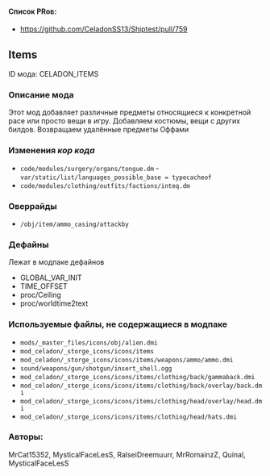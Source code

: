 

#### Список PRов:

- https://github.com/CeladonSS13/Shiptest/pull/759
<!--
  Ссылки на PRы, связанные с модом:
  - Создание
  - Большие изменения
-->

<!-- Название мода. Не важно на русском или на английском. -->
## Items

ID мода: CELADON_ITEMS
<!--
  Название модпака прописными буквами, СОЕДИНЁННЫМИ_ПОДЧЁРКИВАНИЕМ,
  которое ты будешь использовать для обозначения файлов.
-->

### Описание мода

Этот мод добавляет различные предметы относящиеся к конкретной расе или просто вещи в игру.
Добавляем костюмы, вещи с других билдов. Возвращаем удалённые предметы Оффами

<!--
  Что он делает, что добавляет: что, куда, зачем и почему - всё здесь.
  А также любая полезная информация.
-->

### Изменения *кор кода*

- `code/modules/surgery/organs/tongue.dm`
	-`var/static/list/languages_possible_base = typecacheof`
- `code/modules/clothing/outfits/factions/inteq.dm`
<!--
  Если вы редактировали какие-либо процедуры или переменные в кор коде,
  они должны быть указаны здесь.
  Нужно указать и файл, и процедуры/переменные.

  Изменений нет - напиши "Отсутствуют"
-->

### Оверрайды

- `/obj/item/ammo_casing/attackby`
<!--
  Если ты добавлял новый модульный оверрайд, его нужно указать здесь.
  Здесь указываются оверрайды в твоём моде и папке `_master_files`

  Изменений нет - напиши "Отсутствуют"
-->

### Дефайны

Лежат в модпаке дефайнов
- GLOBAL_VAR_INIT
- TIME_OFFSET
- proc/Ceiling
- proc/worldtime2text

<!--
  Если требовалось добавить какие-либо дефайны, укажи файлы,
  в которые ты их добавил, а также перечисли имена.
  И то же самое, если ты используешь дефайны, определённые другим модом.

  Не используешь - напиши "Отсутствуют"
-->

### Используемые файлы, не содержащиеся в модпаке

- `mods/_master_files/icons/obj/alien.dmi`
- `mod_celadon/_storge_icons/icons/items`
- `mod_celadon/_storge_icons/icons/items/weapons/ammo/ammo.dmi`
- `sound/weapons/gun/shotgun/insert_shell.ogg`
- `mod_celadon/_storge_icons/icons/items/clothing/back/gammaback.dmi`
- `mod_celadon/_storge_icons/icons/items/clothing/back/overlay/back.dmi`
- `mod_celadon/_storge_icons/icons/items/clothing/head/overlay/head.dmi`
- `mod_celadon/_storge_icons/icons/items/clothing/head/hats.dmi`
<!--
  Будь то немодульный файл или модульный файл, который не содержится в папке,
  принадлежащей этому конкретному моду, он должен быть упомянут здесь.
  Хорошими примерами являются иконки или звуки, которые используются одновременно
  несколькими модулями, или что-либо подобное.
-->

### Авторы:

MrCat15352, MysticalFaceLesS, RalseiDreemuurr, MrRomainzZ, Quinal, MysticalFaceLesS
<!--
  Здесь находится твой никнейм
  Если работал совместно - никнеймы тех, кто помогал.
  В случае порта чего-либо должна быть ссылка на источник.
-->
